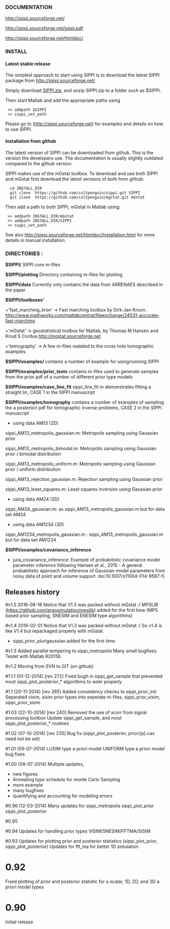 ### DOCUMENTATION

http://sippi.sourceforge.net/

http://sippi.sourceforge.net/sippi.pdf

http://sippi.sourceforge.net/htmldoc/

### INSTALL

#### Latest stable release
The simplest approach to start using SIPPI is to download the latest SIPPI package from http://sippi.sourceforge.net/

Simply download [SIPPI.zip](https://sourceforge.net/projects/sippi/files/latest/download?source=files), and unzip SIPPI.zip to a folder such as $SIPPI.

Then start Matlab and add the appropriate paths using

     >> addpath $SIPPI
     >> sippi_set_path

Please go to (http://sippi.sourceforge.net) for examples and details on how to use SIPPI.	

#### Installation from github
The latest version of SIPPI can be downloaded from github. This is the version the developers use. The documentation is usually slightly outdated compared to the github version.

SIPPI makes use of the mGstat toolbox. To download and use both SIPPI and mGstat first download the latest versions of both from github:

      cd INSTALL_DIR
      git clone  https://github.com/cultpenguin/sippi.git SIPPI
      git clone  https://github.com/cultpenguin/mgstat.git mGstat

Then add a path to both SIPPI, mGstat in Matlab using:

     >> addpath INSTALL_DIR/mGstat
     >> addpath INSTALL_DIR/SIPPI
     >> sippi_set_path

See also http://sippi.sourceforge.net/htmldoc/Installation.html for more details in manual installation.

### DIRECTORIES :

**$SIPPI/**
  SIPPI core m-files
  
**$SIPPI/plotting**
  Directory containing m-files for plotting

**$SIPPI/data**
  Currently only contains the data from ARRENAES described in the paper

**$SIPPI/toolboxes'**

+'fast_marching_kron' -> Fast marching toolbox by Dirk-Jan Kroon. 
         http://www.mathworks.com/matlabcentral/fileexchange/24531-accurate-fast-marching

+'mGstat' -> geostatistical toolbox for Matlab, by Thomas M Hansen and Knud S Cordua
         http://mgstat.sourceforge.net

+'tomography' -> A few m-files realated to the cross hole tomographic examples

**$SIPPI/examples/** 
  contains a number of example for using/running SIPPI

**$SIPPI/examples/prior_tests**
  contains m-files used to generate samples from the prior pdf of a number 
  of different prior type models

**$SIPPI/examples/case_line_fit**
  sippi_line_fit.m demonstrates fitting a straight lin, CASE 1 in the SIPPI manuscript
  
**$SIPPI/examples/tomography**
  contains a number of examples of sampling the a posteriori pdf for 
  tomographic inverse problems, CASE 2 in the SIPPI manuscript

* using data AM13 (2D)

sippi_AM13_metropolis_gaussian.m: Metropolis sampling using Gaussian prior

sippi_AM13_metropolis_bimodal.m: Metropolis sampling using Gaussian prior / bimodal distribution

sippi_AM13_metropolis_uniform.m: Metropolis sampling using Gaussian prior / uniform distribution

sippi_AM13_rejection_gaussian.m: Rejection sampling using Gaussian prior

sippi_AM13_least_squares.m: Least squares inversion using Gaussian prior
  
* using data AM24 (2D)

sippi_AM24_gaussian.m: as sippi_AM13_metropolis_gaussian.m but for data set AM24

* using data AM1234 (3D)

sippi_AM1234_metropolis_gaussian.m : sippi_AM13_metropolis_gaussian.m but for data set AM1234

**$SIPPI/examples/covariance_inference**

  - jura_covariance_inference:
  Example of probabilistic covariance model parameter inference following
  Hansen et al., 2015 - A general probabilistic approach for inference of Gaussian model parameters from noisy data of point and volume support. 
  doi:10.1007/s11004-014-9567-5 

  
## Releases history

#v1.5 2016-08-18
Notice that V1.3 was packed without mGstat :/
MPSLIB (https://github.com/ergosimulation/mpslib) added for the first time (MPS based prior sampling, SNESIM and ENESIM type algorithms)

#v1.4 2016-02-01
Notice that V1.3 was packed without mGstat :/
So v1.4 is like V1.4 but repackaged properly with mGstat.
+ sippi_prior_plurigaussian added for the first time.

#v1.3 
Added parallel tempering to sippi_metropolis
Many small bugfixes. 
Testet with Matlab R2015b

#v1.2 
Moving from SVN to GIT (on github)

#1.1.1 (01-12-2014) [rev 272]
Fixed bugh in sippi_get_sample that prevented most sippi_plot_posterior_* algorithms to wokr properly

#1.1 (20-11-2014) [rev 265]
Added consistency checks to sippi_prior_init
Seperated visim, sisim prior types into seperate m-files, sippi_prior_visim, sippi_prior_sisim

#1.03 (22-10-2014) [rev 240]
Removed the use of xcorr from signal processing toolbox
Update sippi_get_sample, and most sippi_plot_posterior_* routines

#1.02 (07-10-2014) [rev 235]
Bug fix (sippi_plot_posterior,  prior{ip}.cax need not be set)

#1.01 (09-07-2014)
LUSIM type a priori model
UNIFORM type a priori model
bug fixes

#1.00 (09-07-2014)
Multiple updates, 
* new figures
* Annealing type schedule for monte Carlo Sampling
* more example
* many bugfixes
* quantifying and accounting for modeling errors

#0.96 (12-03-2014)
Many updates for 
sippi_metropolis
sippi_plot_prior
sippi_plot_posterior


#0.95

#0.94
Updates for handling prior types VISIM/SNESIM/FFTMA/SISIM

#0.93 
Updates for plotting prior and posterior statistics (sippi_plot_prior, sippi_plot_posterior)
Updates for fft_ma for better 1D simulation

# 0.92
Fixed plotting of prior and posterior statistic for a scalar, 1D, 2D, and 3D a priori model types

# 0.90
Initial release

